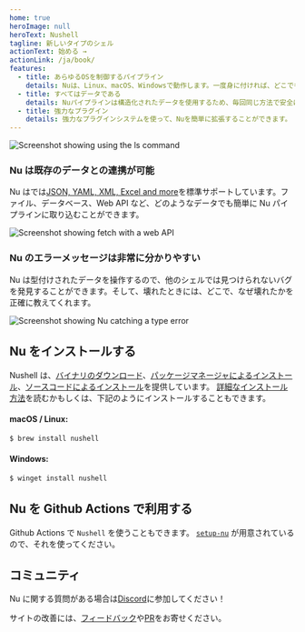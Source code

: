```yaml
---
home: true
heroImage: null
heroText: Nushell
tagline: 新しいタイプのシェル
actionText: 始める →
actionLink: /ja/book/
features:
  - title: あらゆるOSを制御するパイプライン
    details: Nuは、Linux、macOS、Windowsで動作します。一度身に付ければ、どこでも使えるようになります。
  - title: すべてはデータである
    details: Nuパイプラインは構造化されたデータを使用するため、毎回同じ方法で安全に選択、フィルタリング、ソートを行うことができます。文字列をパースするのをやめて、問題を解決しましょう。
  - title: 強力なプラグイン
    details: 強力なプラグインシステムを使って、Nuを簡単に拡張することができます。
---
```


<img src="https://www.nushell.sh/frontpage/ls-example.png" alt="Screenshot showing using the ls command" class="hero"/>

### Nu は既存のデータとの連携が可能

Nu はでは[JSON, YAML, XML, Excel and more](/book/loading_data.html)を標準サポートしています。ファイル、データベース、Web API など、どのようなデータでも簡単に Nu パイプラインに取り込むことができます。

<img src="https://www.nushell.sh/frontpage/fetch-example.png" alt="Screenshot showing fetch with a web API" class="hero"/>

### Nu のエラーメッセージは非常に分かりやすい

Nu は型付けされたデータを操作するので、他のシェルでは見つけられないバグを発見することができます。そして、壊れたときには、どこで、なぜ壊れたかを正確に教えてくれます。

<img src="https://www.nushell.sh/frontpage/miette-example.png" alt="Screenshot showing Nu catching a type error" class="hero"/>

## Nu をインストールする

Nushell は、[バイナリのダウンロード](https://github.com/nushell/nushell/releases)、[パッケージマネージャによるインストール](https://repology.org/project/nushell/versions)、[ソースコードによるインストール](https://github.com/nushell/nushell)を提供しています。 [詳細なインストール方法](/book/installation.html)を読むかもしくは、下記のようにインストールすることもできます。

#### macOS / Linux:

```sh
$ brew install nushell
```

#### Windows:

```powershell
$ winget install nushell
```

## Nu を Github Actions で利用する

Github Actions で `Nushell` を使うこともできます。 [`setup-nu`](https://github.com/marketplace/actions/setup-nu) が用意されているので、それを使ってください。

## コミュニティ

Nu に関する質問がある場合は[Discord](https://discord.gg/NtAbbGn)に参加してください！

サイトの改善には、[フィードバック](https://github.com/nushell/nushell.github.io/issues)や[PR](https://github.com/nushell/nushell.github.io/pulls)をお寄せください。
